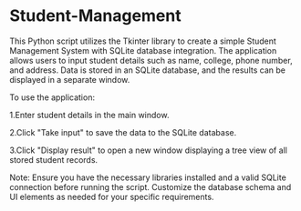 # Student-Management
This Python script utilizes the Tkinter library to create a simple Student Management System with SQLite database integration. The application allows users to input student details such as name, college, phone number, and address. Data is stored in an SQLite database, and the results can be displayed in a separate window.

To use the application:

1.Enter student details in the main window.

2.Click "Take input" to save the data to the SQLite database.

3.Click "Display result" to open a new window displaying a tree view of all stored student records.

Note: Ensure you have the necessary libraries installed and a valid SQLite connection before running the script. Customize the database schema and UI elements as needed for your specific requirements.






